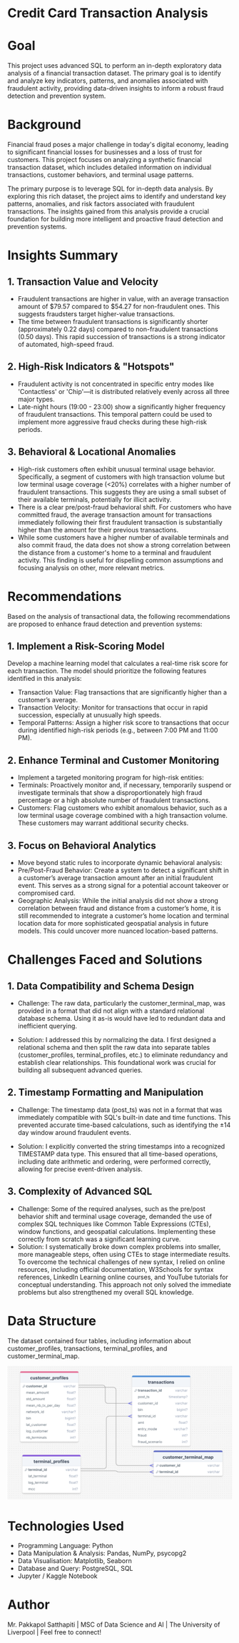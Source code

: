 # Credit Card Transaction Analysis 

# Goal 

This project uses advanced SQL to perform an in-depth exploratory data analysis of a financial transaction dataset. The primary goal is to identify and analyze key indicators, patterns, and anomalies associated with fraudulent activity, providing data-driven insights to inform a robust fraud detection and prevention system.

# Background

Financial fraud poses a major challenge in today's digital economy, leading to significant financial losses for businesses and a loss of trust for customers. This project focuses on analyzing a synthetic financial transaction dataset, which includes detailed information on individual transactions, customer behaviors, and terminal usage patterns.

The primary purpose is to leverage SQL for in-depth data analysis. By exploring this rich dataset, the project aims to identify and understand key patterns, anomalies, and risk factors associated with fraudulent transactions. The insights gained from this analysis provide a crucial foundation for building more intelligent and proactive fraud detection and prevention systems.

# Insights Summary

## 1. Transaction Value and Velocity

- Fraudulent transactions are higher in value, with an average transaction amount of $79.57 compared to $54.27 for non-fraudulent ones. This suggests fraudsters target higher-value transactions.
- The time between fraudulent transactions is significantly shorter (approximately 0.22 days) compared to non-fraudulent transactions (0.50 days). This rapid succession of transactions is a strong indicator of automated, high-speed fraud.

## 2. High-Risk Indicators & "Hotspots"

- Fraudulent activity is not concentrated in specific entry modes like 'Contactless' or 'Chip'—it is distributed relatively evenly across all three major types.
- Late-night hours (19:00 - 23:00) show a significantly higher frequency of fraudulent transactions. This temporal pattern could be used to implement more aggressive fraud checks during these high-risk periods.

## 3. Behavioral & Locational Anomalies

- High-risk customers often exhibit unusual terminal usage behavior. Specifically, a segment of customers with high transaction volume but low terminal usage coverage (<20%) correlates with a higher number of fraudulent transactions. This suggests they are using a small subset of their available terminals, potentially for illicit activity.
- There is a clear pre/post-fraud behavioral shift. For customers who have committed fraud, the average transaction amount for transactions immediately following their first fraudulent transaction is substantially higher than the amount for their previous transactions.
- While some customers have a higher number of available terminals and also commit fraud, the data does not show a strong correlation between the distance from a customer's home to a terminal and fraudulent activity. This finding is useful for dispelling common assumptions and focusing analysis on other, more relevant metrics.

# Recommendations

Based on the analysis of transactional data, the following recommendations are proposed to enhance fraud detection and prevention systems:

## 1. Implement a Risk-Scoring Model

Develop a machine learning model that calculates a real-time risk score for each transaction. The model should prioritize the following features identified in this analysis:

- Transaction Value: Flag transactions that are significantly higher than a customer’s average.
- Transaction Velocity: Monitor for transactions that occur in rapid succession, especially at unusually high speeds.
- Temporal Patterns: Assign a higher risk score to transactions that occur during identified high-risk periods (e.g., between 7:00 PM and 11:00 PM).

## 2. Enhance Terminal and Customer Monitoring

- Implement a targeted monitoring program for high-risk entities:
- Terminals: Proactively monitor and, if necessary, temporarily suspend or investigate terminals that show a disproportionately high fraud percentage or a high absolute number of fraudulent transactions.
- Customers: Flag customers who exhibit anomalous behavior, such as a low terminal usage coverage combined with a high transaction volume. These customers may warrant additional security checks.

## 3. Focus on Behavioral Analytics

- Move beyond static rules to incorporate dynamic behavioral analysis:
- Pre/Post-Fraud Behavior: Create a system to detect a significant shift in a customer’s average transaction amount after an initial fraudulent event. This serves as a strong signal for a potential account takeover or compromised card.
- Geographic Analysis: While the initial analysis did not show a strong correlation between fraud and distance from a customer’s home, it is still recommended to integrate a customer’s home location and terminal location data for more sophisticated geospatial analysis in future models. This could uncover more nuanced location-based patterns.

# Challenges Faced and Solutions

## 1. Data Compatibility and Schema Design

- Challenge: The raw data, particularly the customer_terminal_map, was provided in a format that did not align with a standard relational database schema. Using it as-is would have led to redundant data and inefficient querying.

- Solution: I addressed this by normalizing the data. I first designed a relational schema and then split the raw data into separate tables (customer_profiles, terminal_profiles, etc.) to eliminate redundancy and establish clear relationships. This foundational work was crucial for building all subsequent advanced queries.


## 2. Timestamp Formatting and Manipulation

- Challenge: The timestamp data (post_ts) was not in a format that was immediately compatible with SQL's built-in date and time functions. This prevented accurate time-based calculations, such as identifying the ±14 day window around fraudulent events.

- Solution: I explicitly converted the string timestamps into a recognized TIMESTAMP data type. This ensured that all time-based operations, including date arithmetic and ordering, were performed correctly, allowing for precise event-driven analysis.

## 3. Complexity of Advanced SQL

- Challenge: Some of the required analyses, such as the pre/post behavior shift and terminal usage coverage, demanded the use of complex SQL techniques like Common Table Expressions (CTEs), window functions, and geospatial calculations. Implementing these correctly from scratch was a significant learning curve.
- Solution: I systematically broke down complex problems into smaller, more manageable steps, often using CTEs to stage intermediate results. To overcome the technical challenges of new syntax, I relied on online resources, including official documentation, W3Schools for syntax references, LinkedIn Learning online courses, and YouTube tutorials for conceptual understanding. This approach not only solved the immediate problems but also strengthened my overall SQL knowledge.

# Data Structure 

The dataset contained four tables, including information about customer_profiles, transactions, terminal_profiles, and customer_terminal_map.

![ER Diagram of the database](ER_diagram.png)

# Technologies Used

- Programming Language: Python
- Data Manipulation & Analysis: Pandas, NumPy, psycopg2
- Data Visualisation: Matplotlib, Seaborn
- Database and Query: PostgreSQL, SQL
- Jupyter / Kaggle Notebook


# Author

Mr. Pakkapol Satthapiti | MSC of Data Science and AI | The University of Liverpool | Feel free to connect!